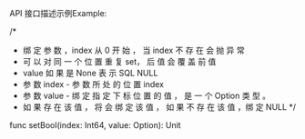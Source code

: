 API 接口描述示例Example:

/*
* 绑 定 参 数 ，index 从 0 开 始 ， 当 index 不 存 在 会 抛 异 常
* 可 以 对 同 一 个 位 置 重 复 set， 后 值 会 覆 盖 前 值
* value 如 果 是 None 表 示 SQL NULL
* 参 数 index - 参 数 所 处 的 位 置 index
* 参 数 value - 绑 定 指 定 下 标 位 置 的 值 ， 是 一 个 Option 类 型 。
* 如 果 存 在 该 值 ， 将 会 绑 定 该 值 ， 如 果 不 存 在 该 值 ，绑 定 NULL
*/

func setBool(index: Int64, value: Option<Bool>): Unit